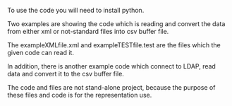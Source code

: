 
To use the code you will need to install python. 

Two examples are showing the code which is reading and convert the data from either xml or not-standard files into csv buffer file.

The exampleXMLfile.xml and exampleTESTfile.test are the files which the given code can read it. 

In addition, there is another example code which connect to LDAP, read data and convert it to the csv buffer file.

The code and files are not stand-alone project, because the purpose of these files and code is for the representation use.